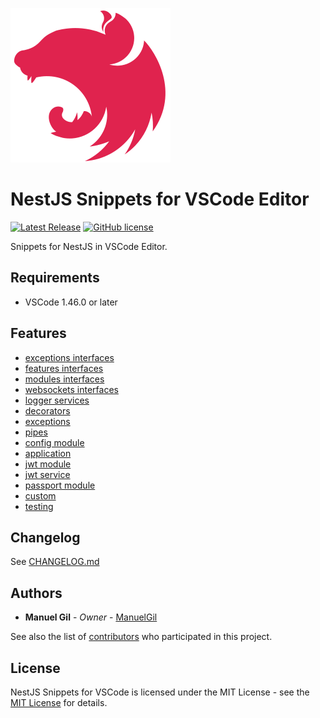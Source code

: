 ![icon](https://raw.githubusercontent.com/ManuelGil/vscode-nestjs-snippets/main/icon.png)

# NestJS Snippets for VSCode Editor

[![Latest Release](https://img.shields.io/visual-studio-marketplace/v/imgildev.vscode-nestjs-snippets?style=flat&label=VS%20Marketplace&logo=visual-studio-code)](https://marketplace.visualstudio.com/items?itemName=imgildev.vscode-nestjs-snippets)
[![GitHub license](https://img.shields.io/github/license/ManuelGil/vscode-nestjs-snippets)]()

Snippets for NestJS in VSCode Editor.

## Requirements

- VSCode 1.46.0 or later

## Features

- [exceptions interfaces](./snippets/common/interfaces/exceptions.code-snippets)
- [features interfaces](./snippets/common/interfaces/features.code-snippets)
- [modules interfaces](./snippets/common/interfaces/modules.code-snippets)
- [websockets interfaces](./snippets/common/interfaces/websockets.code-snippets)
- [logger services](./snippets/common/services/logger.code-snippets)
- [decorators](./snippets/common/decorators.code-snippets)
- [exceptions](./snippets/common/exceptions.code-snippets)
- [pipes](./snippets/common/pipes.code-snippets)
- [config module](./snippets/config/module.code-snippets)
- [application](./snippets/core/application.code-snippets)
- [jwt module](./snippets/jwt/module.code-snippets)
- [jwt service](./snippets/jwt/service.code-snippets)
- [passport module](./snippets/passport/module.code-snippets)
- [custom](./snippets/custom.code-snippets)
- [testing](./snippets/testing.code-snippets)

## Changelog

See [CHANGELOG.md](./CHANGELOG.md)

## Authors

- **Manuel Gil** - _Owner_ - [ManuelGil](https://github.com/ManuelGil)

See also the list of [contributors](https://github.com/ManuelGil/vscode-nestjs-snippets/contributors) who participated in this project.

## License

NestJS Snippets for VSCode is licensed under the MIT License - see the [MIT License](https://opensource.org/licenses/MIT) for details.
